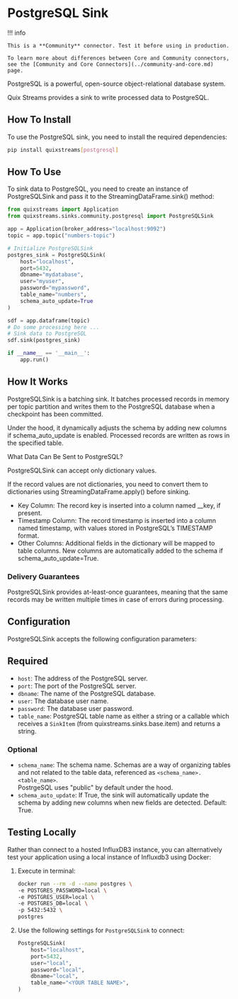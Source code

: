 # PostgreSQL Sink

!!! info

    This is a **Community** connector. Test it before using in production.

    To learn more about differences between Core and Community connectors, see the [Community and Core Connectors](../community-and-core.md) page.

PostgreSQL is a powerful, open-source object-relational database system.

Quix Streams provides a sink to write processed data to PostgreSQL.

## How To Install

To use the PostgreSQL sink, you need to install the required dependencies:

```bash
pip install quixstreams[postgresql]
```

## How To Use

To sink data to PostgreSQL, you need to create an instance of PostgreSQLSink and pass it to the StreamingDataFrame.sink() method:

```python
from quixstreams import Application
from quixstreams.sinks.community.postgresql import PostgreSQLSink

app = Application(broker_address="localhost:9092")
topic = app.topic("numbers-topic")

# Initialize PostgreSQLSink
postgres_sink = PostgreSQLSink(
    host="localhost",
    port=5432,
    dbname="mydatabase",
    user="myuser",
    password="mypassword",
    table_name="numbers",
    schema_auto_update=True
)

sdf = app.dataframe(topic)
# Do some processing here ...
# Sink data to PostgreSQL
sdf.sink(postgres_sink)

if __name__ == '__main__':
    app.run()
```

## How It Works

PostgreSQLSink is a batching sink.
It batches processed records in memory per topic partition and writes them to the PostgreSQL database when a checkpoint has been committed.

Under the hood, it dynamically adjusts the schema by adding new columns if schema_auto_update is enabled. Processed records are written as rows in the specified table.

What Data Can Be Sent to PostgreSQL?

PostgreSQLSink can accept only dictionary values.

If the record values are not dictionaries, you need to convert them to dictionaries using StreamingDataFrame.apply() before sinking.

- Key Column: The record key is inserted into a column named __key, if present.
- Timestamp Column: The record timestamp is inserted into a column named timestamp, with values stored in PostgreSQL’s TIMESTAMP format.
- Other Columns: Additional fields in the dictionary will be mapped to table columns. New columns are automatically added to the schema if schema_auto_update=True.

### Delivery Guarantees

PostgreSQLSink provides at-least-once guarantees, meaning that the same records may be written multiple times in case of errors during processing.


## Configuration

PostgreSQLSink accepts the following configuration parameters:

## Required

- `host`: The address of the PostgreSQL server.
- `port`: The port of the PostgreSQL server.
- `dbname`: The name of the PostgreSQL database.
- `user`: The database user name.
- `password`: The database user password.
- `table_name`: PostgreSQL table name as either a string or a callable which receives 
  a `SinkItem` (from quixstreams.sinks.base.item) and returns a string.


### Optional

- `schema_name`: The schema name. Schemas are a way of organizing tables and 
  not related to the table data, referenced as `<schema_name>.<table_name>`.  
  PostrgeSQL uses "public" by default under the hood.
- `schema_auto_update`: If True, the sink will automatically update the schema by adding new columns when new fields are detected. Default: True.


## Testing Locally

Rather than connect to a hosted InfluxDB3 instance, you can alternatively test your 
application using a local instance of Influxdb3 using Docker:

1. Execute in terminal:

    ```bash
    docker run --rm -d --name postgres \
    -e POSTGRES_PASSWORD=local \
    -e POSTGRES_USER=local \
    -e POSTGRES_DB=local \
    -p 5432:5432 \
    postgres
    ```

2. Use the following settings for `PostgreSQLSink` to connect:

    ```python
    PostgreSQLSink(
        host="localhost",
        port=5432,
        user="local",
        password="local",
        dbname="local",
        table_name="<YOUR TABLE NAME>",
    )
    ```
